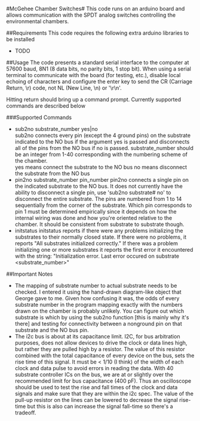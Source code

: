 #McGehee Chamber Switches#
This code runs on an arduino board and allows communication with the SPDT analog switches controlling the
environmental chambers.

##Requirements
This code requires the following extra arduino libraries to be installed
- TODO

##Usage
The code presents a standard serial interface to the computer at 57600 baud, 8N1 (8 data bits, no parity bits, 1 stop bit).
When using a serial terminal to communicate with the board (for testing, etc.), disable local echoing of characters and configure
the enter key to send the CR (Carriage Return, \r) code, not NL (New Line, \n) or '\r\n'.

Hitting return should bring up a command prompt.  Currently supported commands are described below

###Supported Commands
- sub2no substrate_number yes|no	
	sub2no connects every pin (except the 4 ground pins) on the substrate indicated to the NO bus if the argument yes is passed and disconnects all of the pins from the NO bus if no is passed.
	substrate_number should be an integer from 1-40 corresponding with the numbering scheme of the chamber.  
	yes means connect the substrate to the NO bus
	no means disconnect the substrate from the NO bus
- pin2no substrate_number pin_number
	pin2no connects a single pin on the indicated substrate to the NO bus.  It does not currently have the ability to disconnect a single pin, use 'sub2no substrate# no' to disconnect the entire substrate.  The pins are numbered from 1 to 14 sequentially from the corner of the substrate.  Which pin corresponds to pin 1 must be determined empirically since it depends on how the internal wiring was done and how you're oriented relative to the chamber.  It should be consistent from substrate to substrate though.
- initstatus
	initstatus reports if there were any problems initializing the substrates to their normally closed state. If there were no problems, it reports "All substrates initialized correctly."  If there was a problem initializing one or more substrates it reports the first error it
	encountered with the string: "Initialization error.  Last error occured on substrate <substrate_number>"

##Important Notes
- The mapping of substrate number to actual substrate needs to be checked.  I entered it using the hand-drawn diagram-like object that George gave to me.  Given how confusing it was, the odds of every substrate number in the program mapping exactly with the numbers drawn on the chamber is probably unlikely.  You can figure out which substrate is which by using the sub2no function [this is mainly why it's there] and testing for connectivity between a nonground pin on that substrate and the NO bus pin.
- The i2c bus is about at its capacitance limit.  I2C, for bus arbitration purposes, does not allow devices to drive the clock or data lines high, but rather they are pulled high by a resistor.  The value of this resistor combined with the total capacitance of every device on the bus, sets the rise time of this signal.  It must be < 1/10 (I think) of the width of each clock and data pulse to avoid errors in reading the data.  With 40 substrate controller ICs on the bus, we are at or slightly over the recommended limit for bus capacitance (400 pF).  Thus an oscilloscope should be used to test the rise and fall times of the clock and data signals and make sure that they are within the i2c spec.  The value of the pull-up resistor on the lines can be lowered to decrease the signal rise-time but this is also can increase the signal fall-time so there's a tradeoff.  
